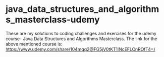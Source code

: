 # java_data_structures_and_algorithms_masterclass-udemy
These are my solutions to coding challenges and exercises for the udemy course- Java Data Structures and Algorithms Masterclass.
The link for the above mentioned course is:
https://www.udemy.com/share/104mqq2@FG5jV0tKT1INcEFLCnROfT4=/
